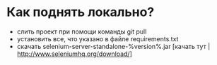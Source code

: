 Как поднять локально?
=====================
* слить проект при помощи команды git pull
* установить все, что указано в файле requirements.txt
* скачать selenium-server-standalone-%version%.jar [качать тут | http://www.seleniumhq.org/download/]